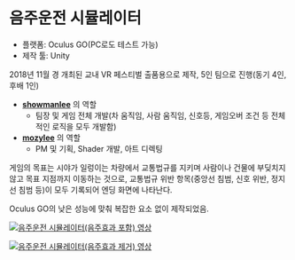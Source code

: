 # 음주운전 시뮬레이터

- 플랫폼: Oculus GO(PC로도 테스트 가능)
- 제작 툴: Unity

2018년 11월 경 개최된 교내 VR 페스티벌 출품용으로 제작, 5인 팀으로 진행(동기 4인, 후배 1인)  
- [**showmanlee**](https://github.com/showmanlee) 의 역할
    - 팀장 및 게임 전체 개발(차 움직임, 사람 움직임, 신호등, 게임오버 조건 등 전체적인 로직을 모두 개발함)
- [**mozylee**](https://github.com/mozylee) 의 역할
    - PM 및 기획, Shader 개발, 아트 디렉팅

게임의 목표는 시야가 일렁이는 차량에서 교통법규를 지키며 사람이나 건물에 부딪치지 않고 목표 지점까지 이동하는 것으로, 교통법규 위반 항목(중앙선 침범, 신호 위반, 정지선 침범 등)이 모두 기록되어 엔딩 화면에 나타난다.  

Oculus GO의 낮은 성능에 맞춰 복잡한 요소 없이 제작되었음.  


[![음주운전 시뮬레이터(음주효과 포함) 영상](http://img.youtubecom/vi/wy1myy0ZDSo/0.jpg)](https://www.youtube.com/watch?v=wy1myy0ZDSo)  

[![음주운전 시뮬레이터(음주효과 제거) 영상](http://img.youtubecom/vi/um8gLjikdlo/0.jpg)](https://www.youtube.com/watch?v=um8gLjikdlo)  